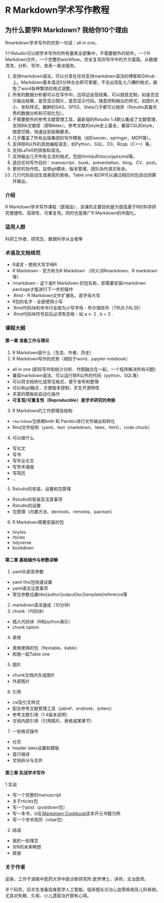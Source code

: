 # R Markdown学术写作教程

## 为什么要学R Markdown? 我给你10个理由

Rmarkdown学术写作的优势一句话：all in one。

1个Rstudio可以把学术写作的所有要素全部集中，不需要额外的软件。一个R Markdown文件，一个完整的workflow，完全复现你写作中的方方面面。从数据清洗、分析、写作、发表一条龙服务。

1.	支持markdown语法，可以分享在任何支持markdown语法的博客和Github上。Markdown基本语法5分钟左右即可掌握，不会出现乱七八糟的格式，避免了word各种繁琐的格式调整。
2.	所有的数据分析都可以在写作中，边写边呈现结果。可以随意定制，如是否显示输出结果、是否显示图片，是否显示代码。随意控制输出的样式，如图片大小、坐标样式。臃肿的SAS、SPSS、Stata几乎都可以抛弃（Rstudio具备优秀的数据分析和可视化包）。
3.	不需要额外的参考文献管理工具，最新版的Rstudio 1.4默认集成了文献管理，支持Bib文献库（即Bibtex）。参考文献的style史上最全，兼容CSL的style，随意切换，快速达到投稿要求。
4.	几乎覆盖了所有出版集团的写作模板（如Elsevier，springer，MDPI等）。
5.	支持除R以外的其他编程语言，如Python、SQL、D3、Rcpp（C++）等。
6.	支持LaTeX的排版和语法。
7.	支持输出几乎所有主流的格式，包括html/pdf/docx/pptx/md等。
8.	适应任何写作目的：manuscript、book、presentation、blog、CV、post。
9.	更好的协作性。自带git模块，版本管理，团队协作游刃有余。
10.	几行代码自动生成美观的表格，Table one 和OR可以通过相应的包自动测算并输出。


### 介绍
R Markdown学术写作课程（医咖会），该课的主要目的是为提高基于R的科学研究便捷性、高效性、可重复性。同时也是推广R Markdown的中国化。

### 适用人群
科研工作者、研究生、数据科学从业者等

### 术语及文档规范

-   R语言 - 使用大写字母R
-   R Markdown - 官方称为R Markdown （同义词Rmarkdown、R markdown等）
-   rmarkdown - 这个是R Markdown 的包名称，即需要安装rmarkdown package才能进行下一步的操作
-   .Rmd - R Markdown文件扩展名，首字母大写
-   R包的名字 - 全部使用小写
-   .Rmd代码块和命令行全部为小写字母 - 布尔值除外（TRUE,FALSE）
-   .Rmd代码块符号前后必须有空格 - 如 a <- 2 , b = 3 .


### 课程大纲

#### 第一章 准备工作与理论

1.  R Markdown是什么（生态、作者、历史）
2.  R Markdown写作的优势（相较于word、jupyter notebook）
- all in one (即将写作和统计分析、作图融合在一起，一个程序解决所有问题)
- 兼容markdown语法、可以运行除R以外的代码（python、SQL等）
- 可以将文档转化成常见格式，便于发布和整理
- 可以和git融合，方便版本控制，天生开源特性
- 丰富的模板和自动化操作
- **可复现/可重复性（Reproducible）是学术研究的命脉**
3.  R Markdown的工作原理及结构
- `rmarkdown`包依赖knitr 和 Pandoc进行文件输出和转化
- Rmd文件结构（yaml、text（markdown、latex、html）、code chunk）
4.  可以做什么
- 写论文
- 写书
- 写毕业论文
- 写学术墙报
- 写简历
- ... 
5.  Rstudio的安装、设置和包管理
- Rstudio的安装及注意事项
- Rstudio的设置
- 包管理（内置方法、devtools、remotes、pacman）
6.  R Markdown需要安装的包
- tinytex
- rticles
- tidyverse
- bookdown


#### 第二章 基础操作与参数讲解

1.  yaml头部及参数
- yaml this包快速设置
- yaml语法注意事项
- 常见参数设置title|author|output|toc|template|reference等
2.  markdown语法速成（10分钟）
3.  chunk（代码块）
- 插入代码块（R和python演示）
- chunk option
4.  表格
- 表格使用的包（flextable、kable）
- 和我一起Table one
5.  图片
- chunk文档内生成图片
- 外部图片
6. 引用
- csl及引文样式
- 配合参考文献管理工具（jabref、endnote、zotero）
- 参考文献引用（1.4版本说明）
- 文档内部引用（引用图片、表格或某章节）
7. 一些格式操作
- 分页
- header latex设置和模板
- 首行缩进
- 文档拆分与合并


#### 第三章 实战学术写作
1.实战
- 写一个完整的manuscript
- 关于rticles包
- 写一个post（postdown包）
- 写一本书，以[R Markdown Cookbook](https://github.com/yihui/rmarkdown-cookbook)这本开元书籍为例
- 写一个学术简历（vitae包）
2. 结语
- 我的一些理念
- 对R的未来畅想
- 致谢

### 关于作者
梁昊，工作于湖南中医药大学中医诊断研究所  医学博士，讲师，主治医师。

半个码农，后半生准备投身医学人工智能。临床擅长诊治心血管疾病及儿科疾病，尤其对失眠、久咳、小儿遗尿治疗颇有心得。


